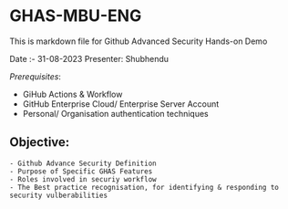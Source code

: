 # GHAS-MBU-ENG

This is markdown file for Github Advanced Security Hands-on Demo 

Date :- 31-08-2023 
Presenter: Shubhendu

*Prerequisites*:
   - GiHub Actions & Workflow
   - GitHub Enterprise Cloud/ Enterprise Server Account 
   - Personal/ Organisation authentication techniques 

## Objective:
    - Github Advance Security Definition 
    - Purpose of Specific GHAS Features
    - Roles involved in securiy workflow
    - The Best practice recognisation, for identifying & responding to security vulberabilities
    